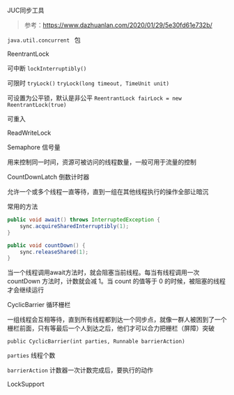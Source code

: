 JUC同步工具

> 参考：https://www.dazhuanlan.com/2020/01/29/5e30fd61e732b/

`java.util.concurrent ` 包

ReentrantLock

可中断	`lockInterruptibly()`

可限时	`tryLock()`  `tryLock(long timeout, TimeUnit unit)`

可设置为公平锁，默认是非公平	`ReentrantLock fairLock = new ReentrantLock(true)`

可重入

ReadWriteLock

Semaphore	信号量

用来控制同一时间，资源可被访问的线程数量，一般可用于流量的控制

CountDownLatch	倒数计时器

允许一个或多个线程一直等待，直到一组在其他线程执行的操作全部让暗沉

常用的方法

```java
public void await() throws InterruptedException {
	sync.acquireSharedInterruptibly(1);
}

public void countDown() {
	sync.releaseShared(1);
}
```

当一个线程调用await方法时，就会阻塞当前线程。每当有线程调用一次 countDown 方法时，计数就会减 1。当 count 的值等于 0 的时候，被阻塞的线程才会继续运行







CyclicBarrier	循环栅栏

一组线程会互相等待，直到所有线程都到达一个同步点，就像一群人被困到了一个栅栏前面，只有等最后一个人到达之后，他们才可以合力把栅栏（屏障）突破

`public CyclicBarrier(int parties, Runnable barrierAction)`

`parties`	线程个数

`barrierAction`	计数器一次计数完成后，要执行的动作

LockSupport



































